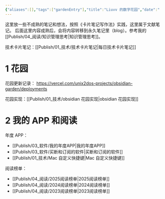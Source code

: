 ```yaml
---
{"aliases":[],"tags":["gardenEntry"],"title":"Liuvv 的数字花园","date":"2025-06-06T01:40:33+08:00","date_modify":"2025-07-02T19:42:36+08:00","dg-publish":true,"dg-home":true,"permalink":"/Publish/Liuvv 的数字花园/","dgPassFrontmatter":true,"created":"2025-06-06T01:40:33+08:00","updated":"2025-07-02T19:42:36+08:00"}
---
```


这里放一些不成熟的笔记和想法，按照《卡片笔记写作法》实践，这里属于文献笔记。
后面这里内容成熟后，会将内容转移到永久笔记里（blog）。参考我的 [[Publish/04_阅读/知识管理思考\|知识管理思考]]。

技术卡片笔记：[[Publish/01_技术/技术卡片笔记\|每日技术卡片笔记]]

# 1 花园

花园更新记录： <https://vercel.com/unix2dos-projects/obsidian-garden/deployments>

花园实现：[[Publish/01_技术/obsidian 花园实现\|obsidian 花园实现]]

# 2 我的 APP 和阅读

年度 APP：
- [[Publish/03_软件/我的年度APP\|我的年度APP]]
- [[Publish/03_软件/买断和订阅的软件\|买断和订阅的软件]]
- [[Publish/01_技术/Mac 自定义快捷键\|Mac 自定义快捷键]]

阅读榜单：
-  [[Publish/04_阅读/2025阅读榜单\|2025阅读榜单]]
-  [[Publish/04_阅读/2024阅读榜单\|2024阅读榜单]]
-  [[Publish/04_阅读/2023阅读榜单\|2023阅读榜单]]
